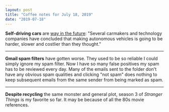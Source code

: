 ```yaml
---
layout: post
title: "Coffee notes for July 18, 2019"
date: "2019-07-18"
---
```


**Self-driving cars** are [way in the future](https://www.nytimes.com/2019/07/17/business/self-driving-autonomous-cars.html?action=click&module=News&pgtype=Homepage): "Several carmakers and technology companies have concluded that making autonomous vehicles is going to be harder, slower and costlier than they thought."

* * *

**Gmail spam filters** have gotten worse. They used to be so reliable I could simply ignore my spam filter. Now I have so many false positives my spam has to be reviewed every day. Many of the emails sent to the folder don't have any obvious spam qualities and clicking "not spam" does nothing to keep subsequent emails from the same sender from being marked as spam.

* * *

**Despite recycling** the same monster and general plot, season 3 of _Stranger Things_ is my favorite so far. It may be because of all the 80s movie references.
